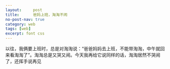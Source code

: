 ```yaml
---
layout:     post
title:      爸妈上班，淘淘不闹
no-post-nav: true
category: web
tags: [web]
excerpt: font css 
---
```


<p>以往，我俩要上班时，总是对淘淘说：“爸爸妈妈去上班，不能带淘淘，中午就回来看淘淘了”。淘淘总是又哭又闹。今天我再给它说同样的话，淘淘居然不哭闹了，还挥手说再见</p>





